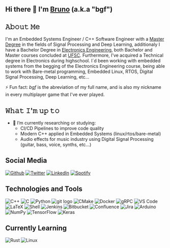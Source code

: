## Hi there 👋 I'm [Bruno](https://brunogriep.github.io/) (a.k.a "bgf") 

## 𝙰𝚋𝚘𝚞𝚝 𝙼𝚎 
I'm an Embedded Systems Engineer / C++ Software Engineer with a [Master Degree](https://repositorio.ufsc.br/handle/123456789/244437) in the fields of Signal Processing and Deep Learning, additionaly I have a Bachelor Degree in [Electronics Engineering](https://repositorio.ufsc.br/handle/123456789/197681), both Bachelor and Master courses concluded at [UFSC](https://en.ufsc.br/). Furthermore, I’ve acquired a Technical degree in Electronics during highschool. I´d been working with embedded systems from the begging of the Electronics Engineering course, being able to work with Bare-metal programming, Embedded Linux, RTOS, Digital Signal Processing, Deep Learning, etc...

⚡ Fun fact: *bgf* is the abreviation of my full name, and is also my nickname in every multiplayer game that I've ever played.

## 𝚆𝚑𝚊𝚝 𝙸'𝚖 𝚞𝚙 𝚝𝚘
- 🔭 I’m currently researching or studying:
  - CI/CD Pipelines to improve code quality
  - Modern C++ applied in Embedded Systems (linux/rtos/bare-metal)
  - Audio effects for music industry using Digital Signal Processing (guitar, bass, voice, synths, etc...)

## Social Media
<p align="left"><a 
  href="https://github.com/brunogriep" target="_blank"><img alt="Github" 
  src="https://img.shields.io/badge/GitHub-%2312100E.svg?&style=for-the-badge&logo=Github&logoColor=white" /></a> 
<a 
  href="https://twitter.com/brunogriep" target="_blank"><img alt="Twitter" 
  src="https://img.shields.io/badge/twitter-%2312100E.svg?&style=for-the-badge&logo=twitter&logoColor=blue" /></a> 
<a 
  href="https://www.linkedin.com/in/brunogriep" target="_blank"><img alt="LinkedIn" 
  src="https://img.shields.io/badge/linkedin-%2312100E.svg?&style=for-the-badge&logo=linkedin&logoColor=blue" /></a>
<a 
  href="https://open.spotify.com/user/12173776884?si=b4ec10533e7e42a4" target="_blank"><img alt="Spotify" 
  src="https://img.shields.io/badge/Spotify-%2312100E.svg?&style=for-the-badge&logo=spotify&logoColor=#1DB954" /></a>
</p>

## Technologies and Tools

<p align="left">
<a 
  target="_blank"><img alt="C++" 
  src="https://img.shields.io/badge/c++-%2312100E.svg?&style=for-the-badge&logo=c%2B%2B&logoColor=00599C" /></a> 
<a 
  target="_blank"><img alt="C" 
  src="https://img.shields.io/badge/c-%2312100E.svg?&style=for-the-badge&logo=c&logoColor=A8B9CC" /></a>
<a 
  target="_blank"><img alt="Python" 
  src="https://img.shields.io/badge/python-%2312100E.svg?&style=for-the-badge&logo=python&logoColor=3776AB" /></a>
<a 
  target="_blank"><img alt="git logo" 
  src="https://img.shields.io/badge/git-%2312100E.svg?&style=for-the-badge&logo=git&logoColor=F05032" /></a>
<a 
  target="_blank"><img alt="CMake" 
  src="https://img.shields.io/badge/CMake-%2312100E.svg?&style=for-the-badge&logo=cmake&logoColor=009DC7" /></a>
<a 
  target="_blank"><img alt="Docker" 
  src="https://img.shields.io/badge/docker-%2312100E.svg?&style=for-the-badge&logo=docker&logoColor=2496ED" /></a>
<a 
  target="_blank"><img alt="gRPC" 
  src="https://img.shields.io/badge/gRPC-%2312100E.svg?&style=for-the-badge&logo=gRPC&logoColor=00979D" /></a>
<a 
  target="_blank"><img alt="VS Code" 
  src="https://img.shields.io/badge/Visual%20Studio%20Code-%2312100E.svg?&style=for-the-badge&logo=visual-studio-code&logoColor=007ACC" /></a>
<a 
  target="_blank"><img alt="LaTeX" 
  src="https://img.shields.io/badge/latex-%2312100E.svg?&style=for-the-badge&logo=latex&logoColor=008080" /></a>
<a 
  target="_blank"><img alt="Shell" 
  src="https://img.shields.io/badge/shell_script-%2312100E.svg?&style=for-the-badge&logo=gnu-bash&logoColor=white" /></a>
<a 
  target="_blank"><img alt="Jenkins" 
  src="https://img.shields.io/badge/jenkins-%2312100E.svg?&style=for-the-badge&logo=jenkins&logoColor=D24939" /></a>
<a 
  target="_blank"><img alt="Bitbucket" 
  src="https://img.shields.io/badge/bitbucket-%2312100E.svg?&style=for-the-badge&logo=bitbucket&logoColor=0052CC" /></a>
<a 
  target="_blank"><img alt="Confluence" 
  src="https://img.shields.io/badge/confluence-%2312100E.svg?&style=for-the-badge&logo=confluence&logoColor=0052CC" /></a>
<a 
  target="_blank"><img alt="Jira" 
  src="https://img.shields.io/badge/jira-%2312100E.svg?&style=for-the-badge&logo=jira&logoColor=0052CC" /></a>
<a 
  target="_blank"><img alt="Arduino" 
  src="https://img.shields.io/badge/-Arduino-%2312100E.svg?&style=for-the-badge&logo=Arduino&logoColor=00979D" /></a>
<a 
  target="_blank"><img alt="NumPy" 
  src="https://img.shields.io/badge/numpy-%2312100E.svg?&style=for-the-badge&logo=numpy&logoColor=013243" /></a>
<a 
  target="_blank"><img alt="TensorFlow" 
  src="https://img.shields.io/badge/TensorFlow-%2312100E.svg?&style=for-the-badge&logo=TensorFlow&logoColor=FF6F00" /></a>
<a 
  target="_blank"><img alt="Keras" 
  src="https://img.shields.io/badge/Keras-%2312100E.svg?&style=for-the-badge&logo=Keras&logoColor=#D00000" /></a>
</p>

## Currently Learning
<p align="left">
<a 
  target="_blank"><img alt="Rust" 
  src="https://img.shields.io/badge/rust-%2312100E.svg?&style=for-the-badge&logo=rust&logoColor=white" /></a> 
<a 
  target="_blank"><img alt="Linux" 
  src="https://img.shields.io/badge/Linux-%2312100E.svg?&style=for-the-badge&logo=Linux&logoColor=FCC624" /></a> 
</p>
